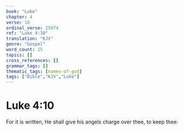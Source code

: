 ```yaml
---
book: "Luke"
chapter: 4
verse: 10
ordinal_verse: 25074
ref: "Luke 4:10"
translation: "KJV"
genre: "Gospel"
word_count: 15
topics: []
cross_references: []
grammar_tags: []
thematic_tags: [names-of-god]
tags: ["Bible","KJV","Luke"]
---
```


# Luke 4:10

For it is written, He shall give his angels charge over thee, to keep thee:
